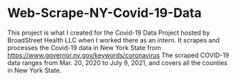 # Web-Scrape-NY-Covid-19-Data
This project is what I created for the Covid-19 Data Project hosted by BroadStreet Health LLC 
when I worked there as an intern. 
It scrapes and processes the Covid-19 data in New York State from 
https://www.governor.ny.gov/keywords/coronavirus
The scraped COVID-19 data ranges from Mar. 20, 2020 to July 9, 2021, and covers all the counties in New York State.

